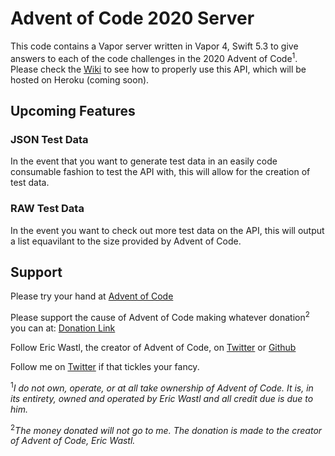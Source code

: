 # Advent of Code 2020 Server

This code contains a Vapor server written in Vapor 4, Swift 5.3 to give answers to each of the code challenges in the 2020 Advent of Code<sup>1</sup>. Please check the [Wiki](https://github.com/BAChapin/Advent-of-Code-2020-Server/wiki) to see how to properly use this API, which will be hosted on Heroku (coming soon).

## Upcoming Features

### JSON Test Data

In the event that you want to generate test data in an easily code consumable fashion to test the API with, this will allow for the creation of test data.

### RAW Test Data

In the event you want to check out more test data on the API, this will output a list equavilant to the size provided by Advent of Code.

## Support

Please try your hand at [Advent of Code](https://adventofcode.com/2020)

Please support the cause of Advent of Code making whatever donation<sup>2</sup> you can at: [Donation Link](https://adventofcode.com/2020/support)

Follow Eric Wastl, the creator of Advent of Code, on [Twitter](https://twitter.com/ericwastl) or [Github](https://github.com/topaz)

Follow me on [Twitter](https://twitter.com/TheBRAngel) if that tickles your fancy.

<sup>1</sup>_I do not own, operate, or at all take ownership of Advent of Code. It is, in its entirety, owned and operated by Eric Wastl and all credit due is due to him._

<sup>2</sup>_The money donated will not go to me. The donation is made to the creator of Advent of Code, Eric Wastl._

